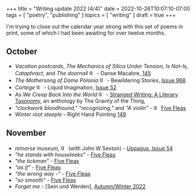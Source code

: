 +++
title = "Writing update 2022 (4/4)"
date = 2022-10-26T10:07:10-07:00
tags = [
  "poetry",
  "publishing"
]
topics = [
  "writing"
]
draft = true
+++

I'm trying to close out the calendar year strong with this set of poems in print, some of which I had been awaiting for over twelve months.

## October

* *Vacation postcards*, *The Mechanics of Silica Under Tension,* *Is Not-Is,* *Cataphract,* and *The doornail* <img src="https://milkfish08.s3.amazonaws.com/photo/blog/award_star_gold_1.png" width=16 height=16 title="gold star" /> - Danse Macabre, [145](https://dansemacabreonline.wixsite.com/neudm/richard-magahiz-145)
* *The Mothersong of Dame Polonia* <img src="https://milkfish08.s3.amazonaws.com/photo/blog/award_star_gold_1.png" width=16 height=16 title="gold star" /> - Bewildering Stories, [Issue 968](http://www.bewilderingstories.com/issue968/mothersong_polonia.html)
* *Cortege* <img src="https://milkfish08.s3.amazonaws.com/photo/blog/award_star_gold_1.png" width=16 height=16 title="gold star" /> - Liquid Imagination, [Issue 52](https://liquidimagination.silverpen.org/article/cortege-by-richard-magahiz/)
* *As We Creep Back Into the World* <img src="https://milkfish08.s3.amazonaws.com/photo/blog/award_star_gold_1.png" width=16 height=16 title="gold star" /> - [Stranged Writing: A Literary Taxonomy](https://thegravityofthething.com/product/stranged-writing-a-literary-taxonomy/), an anthology by The Gravity of the Thing,
* *"clockwork bloodhound,"* *"recognizing,"* and *"A violin"* - <img src="https://milkfish08.s3.amazonaws.com/photo/blog/award_star_gold_1.png" width=16 height=16 title="gold star" /> [Five Fleas](https://fivefleas.blogspot.com/2022/10/morning-of-october-9-2022.html)
* *Winter root steeple* - Right Hand Pointing [149](https://www.issues.righthandpointing.net/149)

## November

* *remorse museum,* <img src="https://milkfish08.s3.amazonaws.com/photo/blog/award_star_gold_1.png" width=16 height=16 title="gold star" /> (with John W Sexton) - [Uppagus, Issue 54](https://uppagus.com/poems/magahiz-sexton-remorse/)
* *"he stands with houseleeks"* - [Five Fleas](https://fivefleas.blogspot.com/2022/11/morning-of-november-20-2022.html)
* *"the tickman"* - [Five Fleas](https://fivefleas.blogspot.com/2022/11/morning-of-november-20-2022.html)
* *"as if"* - [Five Fleas](https://fivefleas.blogspot.com/2022/11/afternoon-of-november-21-2022.html)
* *"the wrong way -"* - [Five Fleas](https://fivefleas.blogspot.com/2022/11/afternoon-of-november-21-2022.html)
* *"so smooth"* - [Five Fleas](https://fivefleas.blogspot.com/2022/11/evening-of-november-30-2022.html)
* *Forget me* -  [Sein und Werden], [Autumn/Winter 2022](http://www.kissthewitch.co.uk/seinundwerden/autumn-winter22/page47.html)
